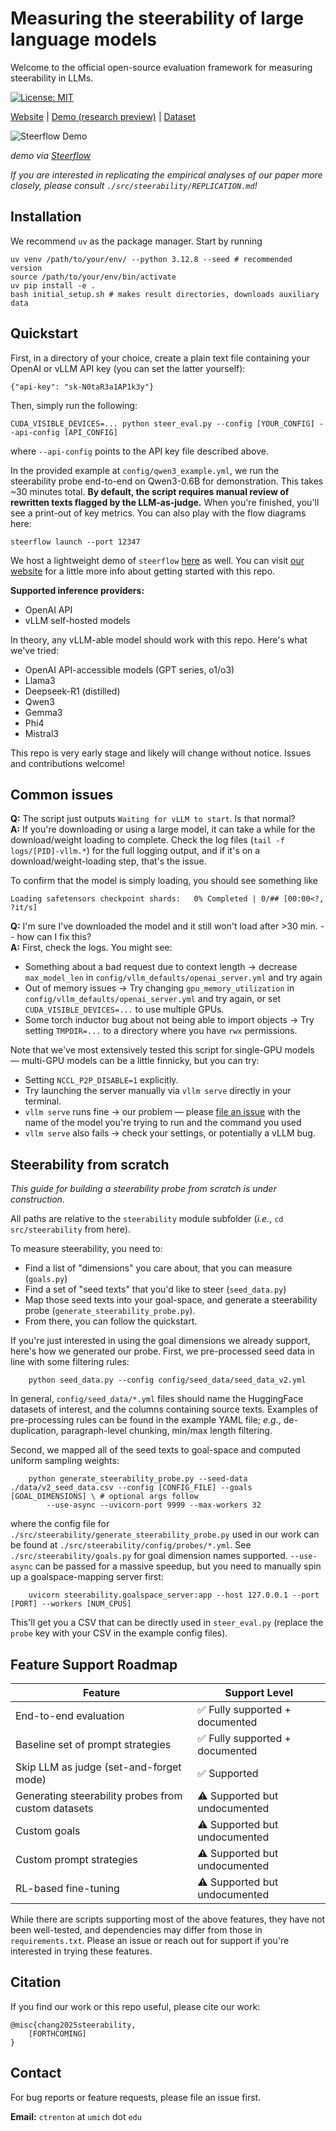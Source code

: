 # Measuring the steerability of large language models

Welcome to the official open-source evaluation framework for measuring steerability in LLMs. 

[![License: MIT](https://img.shields.io/badge/License-MIT-yellow.svg)](https://opensource.org/licenses/MIT) 

[Website](https://steerability.org/) | [Demo (research preview)](https://steerability.onrender.com/) | [Dataset](https://huggingface.co/datasets/tchang97/steerbench) 

![Steerflow Demo](src/steerflow/preview.gif)

*demo via [Steerflow](https://steerability.onrender.com/)*



*If you are interested in replicating the empirical analyses of our paper more closely, please consult `./src/steerability/REPLICATION.md`!*

## Installation

We recommend `uv` as the package manager. Start by running
```
uv venv /path/to/your/env/ --python 3.12.8 --seed # recommended version
source /path/to/your/env/bin/activate
uv pip install -e .
bash initial_setup.sh # makes result directories, downloads auxiliary data
```

## Quickstart

First, in a directory of your choice, create a plain text file containing your OpenAI or vLLM API key (you can set the latter yourself):
```
{"api-key": "sk-N0taR3a1AP1k3y"}
```

Then, simply run the following:
```
CUDA_VISIBLE_DEVICES=... python steer_eval.py --config [YOUR_CONFIG] --api-config [API_CONFIG]
```
where `--api-config` points to the API key file described above. 

In the provided example at `config/qwen3_example.yml`, we run the steerability probe end-to-end on Qwen3-0.6B for demonstration. This takes ~30 minutes total. **By default, the script requires manual review of rewritten texts flagged by the LLM-as-judge.** When you're finished, you'll see a print-out of key metrics. You can also play with the flow diagrams here:
```
steerflow launch --port 12347
```

We host a lightweight demo of `steerflow` [here](https://steerability.onrender.com/) as well. You can visit [our website](https://steerability.org/) for a little more info about getting started with this repo.  

**Supported inference providers:**
* OpenAI API
* vLLM self-hosted models

In theory, any vLLM-able model should work with this repo. Here's what we've tried: 
* OpenAI API-accessible models (GPT series, o1/o3)
* Llama3
* Deepseek-R1 (distilled)
* Qwen3
* Gemma3
* Phi4
* Mistral3

This repo is very early stage and likely will change without notice. Issues and contributions welcome! 

## Common issues

**Q:** The script just outputs `Waiting for vLLM to start`. Is that normal?\
**A:** If you're downloading or using a large model, it can take a while for the download/weight loading to complete. Check the log files (`tail -f logs/[PID]-vllm.*`) for the full logging output, and if it's on a download/weight-loading step, that's the issue.

To confirm that the model is simply loading, you should see something like 
```
Loading safetensors checkpoint shards:   0% Completed | 0/## [00:00<?, ?it/s]
```

**Q:** I'm sure I've downloaded the model and it still won't load after >30 min. -- how can I fix this?\
**A:** First, check the logs. You might see:
* Something about a bad request due to context length -> decrease `max_model_len` in `config/vllm_defaults/openai_server.yml` and try again
* Out of memory issues -> Try changing `gpu_memory_utilization` in `config/vllm_defaults/openai_server.yml` and try again, or set `CUDA_VISIBLE_DEVICES=...` to use multiple GPUs.
* Some torch inductor bug about not being able to import objects -> Try setting `TMPDIR=...` to a directory where you have `rwx` permissions.

Note that we've most extensively tested this script for single-GPU models — multi-GPU models can be a little finnicky, but you can try:
* Setting `NCCL_P2P_DISABLE=1` explicitly. 
* Try launching the server manually via `vllm serve` directly in your terminal.
* `vllm serve` runs fine -> our problem — please [file an issue](https://github.com/tchang1997/steerability/issues) with the name of the model you're trying to run and the command you used
* `vllm serve` also fails -> check your settings, or potentially a vLLM bug.


## Steerability from scratch

*This guide for building a steerability probe from scratch is under construction.*

All paths are relative to the `steerability` module subfolder (*i.e.*, `cd src/steerability` from here). 

To measure steerability, you need to:
* Find a list of "dimensions" you care about, that you can measure (`goals.py`)
* Find a set of "seed texts" that you'd like to steer (`seed_data.py`)
* Map those seed texts into your goal-space, and generate a steerability probe (`generate_steerability_probe.py`).
* From there, you can follow the quickstart. 

If you're just interested in using the goal dimensions we already support, here's how we generated our probe. First, we pre-processed seed data in line with some filtering rules:
```
    python seed_data.py --config config/seed_data/seed_data_v2.yml
```
In general, `config/seed_data/*.yml` files should name the HuggingFace datasets of interest, and the columns containing source texts. Examples of pre-processing rules can be found in the example YAML file; *e.g.*, de-duplication, paragraph-level chunking, min/max length filtering.

Second, we mapped all of the seed texts to goal-space and computed uniform sampling weights:
```
    python generate_steerability_probe.py --seed-data ./data/v2_seed_data.csv --config [CONFIG_FILE] --goals [GOAL_DIMENSIONS] \ # optional args follow
        --use-async --uvicorn-port 9999 --max-workers 32
```
where the config file for `./src/steerability/generate_steerability_probe.py` used in our work can be found at `./src/steerability/config/probes/*.yml`. See `./src/steerability/goals.py` for goal dimension names supported. `--use-async` can be passed for a massive speedup, but you need to manually spin up a goalspace-mapping server first:
```
    uvicorn steerability.goalspace_server:app --host 127.0.0.1 --port [PORT] --workers [NUM_CPUS]
```
This'll get you a CSV that can be directly used in `steer_eval.py` (replace the `probe` key with your CSV in the example config files). 

## Feature Support Roadmap

| Feature                                             | Support Level |
|-----------------------------------------------------|---------------|
| End-to-end evaluation                               | ✅ Fully supported + documented |
| Baseline set of prompt strategies                   | ✅ Fully supported + documented |
| Skip LLM as judge (set-and-forget mode)             | ✅ Supported  |
| Generating steerability probes from custom datasets | ⚠️ Supported but undocumented  |
| Custom goals                                         | ⚠️ Supported but undocumented |
| Custom prompt strategies                            | ⚠️ Supported but undocumented  |
| RL-based fine-tuning                                | ⚠️ Supported but undocumented  |

While there are scripts supporting most of the above features, they have not been well-tested, and dependencies may differ from those in `requirements.txt`. Please an issue or reach out for support if you're interested in trying these features.

## Citation

If you find our work or this repo useful, please cite our work:
```
@misc{chang2025steerability,
    [FORTHCOMING]
}
```

## Contact

For bug reports or feature requests, please file an issue first. 

**Email:** `ctrenton` at `umich` dot `edu`
